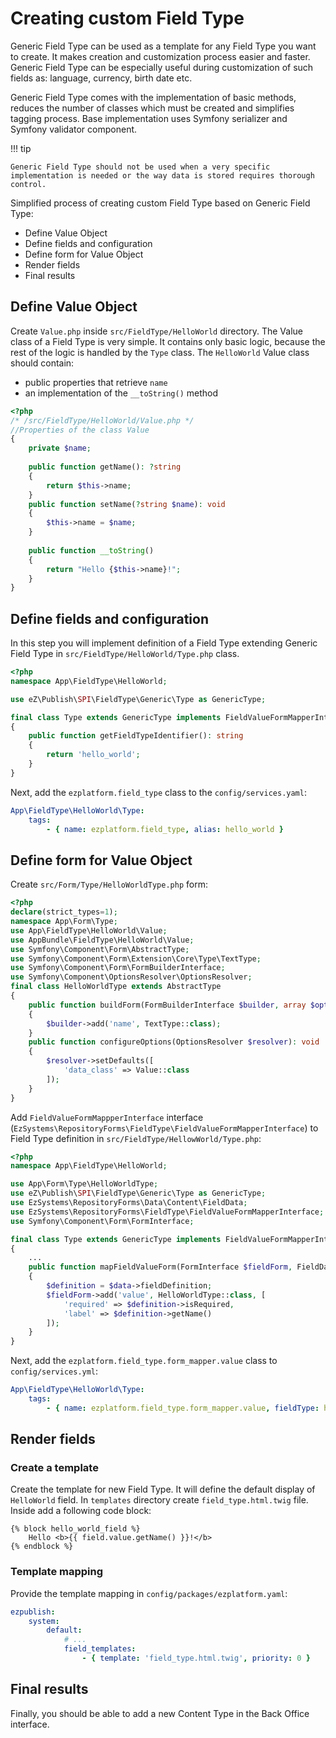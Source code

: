 # Creating custom Field Type

Generic Field Type can be used as a template for any Field Type you want to create.
It makes creation and customization process easier and faster.
Generic Field Type can be especially useful during customization of such fields as:
language, currency, birth date etc.

Generic Field Type comes with the implementation of basic methods,
reduces the number of classes which must be created and simplifies tagging process.
Base implementation uses Symfony serializer and Symfony validator component.

!!! tip

    Generic Field Type should not be used when a very specific implementation is needed or the way data is stored requires thorough control.

Simplified process of creating custom Field Type based on Generic Field Type:

- Define Value Object
- Define fields and configuration
- Define form for Value Object
- Render fields
- Final results

## Define Value Object

Create `Value.php` inside `src/FieldType/HelloWorld` directory.
The Value class of a Field Type is very simple.
It contains only basic logic, because the rest of the logic is handled by the `Type` class.
The `HelloWorld` Value class should contain:

- public properties that retrieve `name`
- an implementation of the `__toString()` method

```php
<?php
/* /src/FieldType/HelloWorld/Value.php */
//Properties of the class Value
{
    private $name;
  
    public function getName(): ?string
    {
        return $this->name;
    }
    public function setName(?string $name): void
    {
        $this->name = $name;
    }
    
    public function __toString()
    {
        return "Hello {$this->name}!";
    }
}
```

## Define fields and configuration

In this step you will implement definition of a Field Type extending Generic Field Type in `src/FieldType/HelloWorld/Type.php` class.

```php
<?php
namespace App\FieldType\HelloWorld;

use eZ\Publish\SPI\FieldType\Generic\Type as GenericType;

final class Type extends GenericType implements FieldValueFormMapperInterface
{
    public function getFieldTypeIdentifier(): string
    {
        return 'hello_world';
    }
}
```

Next, add the `ezplatform.field_type` class to the `config/services.yaml`:

```yaml
App\FieldType\HelloWorld\Type:
    tags:
        - { name: ezplatform.field_type, alias: hello_world }
```

## Define form for Value Object

Create `src/Form/Type/HelloWorldType.php` form:

```php
<?php
declare(strict_types=1);
namespace App\Form\Type;
use App\FieldType\HelloWorld\Value;
use AppBundle\FieldType\HelloWorld\Value;
use Symfony\Component\Form\AbstractType;
use Symfony\Component\Form\Extension\Core\Type\TextType;
use Symfony\Component\Form\FormBuilderInterface;
use Symfony\Component\OptionsResolver\OptionsResolver;
final class HelloWorldType extends AbstractType
{
    public function buildForm(FormBuilderInterface $builder, array $options): void
    {
        $builder->add('name', TextType::class);
    }
    public function configureOptions(OptionsResolver $resolver): void
    {
        $resolver->setDefaults([
            'data_class' => Value::class
        ]);
    }
}
```

Add `FieldValueFormMappperInterface` interface (`EzSystems\RepositoryForms\FieldType\FieldValueFormMapperInterface`) to Field Type definition in `src/FieldType/HellowWorld/Type.php`:

```php
<?php
namespace App\FieldType\HelloWorld;

use App\Form\Type\HelloWorldType;
use eZ\Publish\SPI\FieldType\Generic\Type as GenericType;
use EzSystems\RepositoryForms\Data\Content\FieldData;
use EzSystems\RepositoryForms\FieldType\FieldValueFormMapperInterface;
use Symfony\Component\Form\FormInterface;

final class Type extends GenericType implements FieldValueFormMapperInterface
{
    ...
    public function mapFieldValueForm(FormInterface $fieldForm, FieldData $data): void
    {
        $definition = $data->fieldDefinition;
        $fieldForm->add('value', HelloWorldType::class, [
            'required' => $definition->isRequired,
            'label' => $definition->getName()
        ]);
    }
}
```

Next, add the `ezplatform.field_type.form_mapper.value` class to `config/services.yml`:

```yaml
App\FieldType\HelloWorld\Type:
    tags:
        - { name: ezplatform.field_type.form_mapper.value, fieldType: hello_world }
```

## Render fields

### Create a template

Create the template for new Field Type. It will define the default display of `HelloWorld` field.
In `templates` directory create `field_type.html.twig` file.
Inside add a following code block:

```html+twig
{% block hello_world_field %}
    Hello <b>{{ field.value.getName() }}!</b>
{% endblock %}
```

### Template mapping

Provide the template mapping in `config/packages/ezplatform.yaml`:

```yaml
ezpublish:
    system:
        default: 
            # ...
            field_templates:
                - { template: 'field_type.html.twig', priority: 0 }
```

## Final results

Finally, you should be able to add a new Content Type in the Back Office interface.
